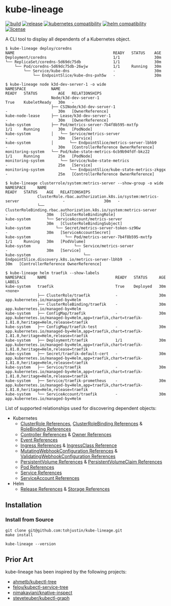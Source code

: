 # kube-lineage

[![build](https://github.com/tohjustin/kube-lineage/actions/workflows/build.yaml/badge.svg)](https://github.com/tohjustin/kube-lineage/actions/workflows/build.yaml)
[![release](https://aegisbadges.appspot.com/static?subject=release&status=v0.2.0&color=318FE0)](https://github.com/tohjustin/kube-lineage/releases)
[![kubernetes compatibility](https://aegisbadges.appspot.com/static?subject=k8s%20compatibility&status=v1.19%2B&color=318FE0)](https://endoflife.date/kubernetes)
[![helm compatibility](https://aegisbadges.appspot.com/static?subject=helm%20compatibility&status=v3&color=318FE0)](https://endoflife.date/kubernetes)
[![license](https://aegisbadges.appspot.com/static?subject=license&status=Apache-2.0&color=318FE0)](./LICENSE.md)

A CLI tool to display all dependents of a Kubernetes object.

```shell
$ kube-lineage deploy/coredns
NAME                                           READY   STATUS    AGE
Deployment/coredns                             1/1               30m
└── ReplicaSet/coredns-5d69dc75db              1/1               30m
    └── Pod/coredns-5d69dc75db-26wjw           1/1     Running   30m
        └── Service/kube-dns                   -                 30m
            └── EndpointSlice/kube-dns-pxh5w   -                 30m

$ kube-lineage node k3d-dev-server-1 -o wide
NAMESPACE           NAME                                                 READY   STATUS         AGE   RELATIONSHIPS
                    Node/k3d-dev-server-1                                True    KubeletReady   30m   -
                    ├── CSINode/k3d-dev-server-1                         -                      30m   [OwnerReference]
kube-node-lease     ├── Lease/k3d-dev-server-1                           -                      30m   [OwnerReference]
kube-system         ├── Pod/metrics-server-7b4f8b595-mxtfp               1/1     Running        30m   [PodNode]
kube-system         │   └── Service/metrics-server                       -                      30m   [Service]
kube-system         │       └── EndpointSlice/metrics-server-lbhb9       -                      30m   [ControllerReference OwnerReference]
monitoring-system   └── Pod/kube-state-metrics-6cb9b94fdf-bkz22          1/1     Running        25m   [PodNode]
monitoring-system       └── Service/kube-state-metrics                   -                      25m   [Service]
monitoring-system           └── EndpointSlice/kube-state-metrics-zkggx   -                      25m   [ControllerReference OwnerReference]

$ kube-lineage clusterrole/system:metrics-server --show-group -o wide
NAMESPACE     NAME                                                                          READY   STATUS    AGE   RELATIONSHIPS
              ClusterRole.rbac.authorization.k8s.io/system:metrics-server                   -                 30m   -
              └── ClusterRoleBinding.rbac.authorization.k8s.io/system:metrics-server        -                 30m   [ClusterRoleBindingRole]
kube-system       └── ServiceAccount/metrics-server                                         -                 30m   [ClusterRoleBindingSubject]
kube-system           └── Secret/metrics-server-token-sz96w                                 -                 30m   [ServiceAccountSecret]
kube-system               └── Pod/metrics-server-7b4f8b595-mxtfp                            1/1     Running   30m   [PodVolume]
kube-system                   └── Service/metrics-server                                    -                 30m   [Service]
kube-system                       └── EndpointSlice.discovery.k8s.io/metrics-server-lbhb9   -                 30m   [ControllerReference OwnerReference]

$ kube-lineage helm traefik --show-labels
NAMESPACE     NAME                              READY   STATUS     AGE   LABELS
kube-system   traefik                           True    Deployed   30m   <none>
              ├── ClusterRole/traefik           -                  30m   app.kubernetes.io/managed-by=Helm
              ├── ClusterRoleBinding/traefik    -                  30m   app.kubernetes.io/managed-by=Helm
kube-system   ├── ConfigMap/traefik             -                  30m   app.kubernetes.io/managed-by=Helm,app=traefik,chart=traefik-1.81.0,heritage=Helm,release=traefik
kube-system   ├── ConfigMap/traefik-test        -                  30m   app.kubernetes.io/managed-by=Helm,app=traefik,chart=traefik-1.81.0,heritage=Helm,release=traefik
kube-system   ├── Deployment/traefik            1/1                30m   app.kubernetes.io/managed-by=Helm,app=traefik,chart=traefik-1.81.0,heritage=Helm,release=traefik
kube-system   ├── Secret/traefik-default-cert   -                  30m   app.kubernetes.io/managed-by=Helm,app=traefik,chart=traefik-1.81.0,heritage=Helm,release=traefik
kube-system   ├── Service/traefik               -                  30m   app.kubernetes.io/managed-by=Helm,app=traefik,chart=traefik-1.81.0,heritage=Helm,release=traefik
kube-system   ├── Service/traefik-prometheus    -                  30m   app.kubernetes.io/managed-by=Helm,app=traefik,chart=traefik-1.81.0,heritage=Helm,release=traefik
kube-system   └── ServiceAccount/traefik        -                  30m   app.kubernetes.io/managed-by=Helm
```

List of supported relationships used for discovering dependent objects:

- Kubernetes
  - [ClusterRole References](https://kubernetes.io/docs/reference/kubernetes-api/authorization-resources/cluster-role-v1/), [ClusterRoleBinding References](https://kubernetes.io/docs/reference/kubernetes-api/authorization-resources/cluster-role-binding-v1/) & [RoleBinding References](https://kubernetes.io/docs/reference/kubernetes-api/authorization-resources/role-binding-v1/)
  - [Controller References](https://github.com/kubernetes/community/blob/master/contributors/design-proposals/api-machinery/controller-ref.md) & [Owner References](https://kubernetes.io/docs/concepts/overview/working-with-objects/owners-dependents/)
  - [Event References](https://kubernetes.io/docs/reference/kubernetes-api/cluster-resources/event-v1/)
  - [Ingress References](https://kubernetes.io/docs/reference/kubernetes-api/service-resources/ingress-v1/) & [IngressClass Reference](https://kubernetes.io/docs/reference/kubernetes-api/service-resources/ingress-class-v1/)
  - [MutatingWebhookConfiguration References](https://kubernetes.io/docs/reference/kubernetes-api/extend-resources/mutating-webhook-configuration-v1/) & [ValidatingWebhookConfiguration References](https://kubernetes.io/docs/reference/kubernetes-api/extend-resources/validating-webhook-configuration-v1/)
  - [PersistentVolume References](https://kubernetes.io/docs/reference/kubernetes-api/config-and-storage-resources/persistent-volume-v1/) & [PersistentVolumeClaim References](https://kubernetes.io/docs/reference/kubernetes-api/config-and-storage-resources/persistent-volume-claim-v1/)
  - [Pod References](https://kubernetes.io/docs/reference/kubernetes-api/workload-resources/pod-v1/)
  - [Service References](https://kubernetes.io/docs/reference/kubernetes-api/service-resources/service-v1/)
  - [ServiceAccount References](https://kubernetes.io/docs/reference/kubernetes-api/authentication-resources/service-account-v1/)
- Helm
  - [Release References](https://helm.sh/docs/intro/using_helm/#three-big-concepts) & [Storage References](https://helm.sh/docs/topics/advanced/#storage-backends)

## Installation

### Install from Source

```shell
git clone git@github.com:tohjustin/kube-lineage.git
make install

kube-lineage --version
```

## Prior Art

kube-lineage has been inspired by the following projects:

- [ahmetb/kubectl-tree](https://github.com/ahmetb/kubectl-tree)
- [feloy/kubectl-service-tree](https://github.com/feloy/kubectl-service-tree)
- [nimakaviani/knative-inspect](https://github.com/nimakaviani/knative-inspect/)
- [steveteuber/kubectl-graph](https://github.com/steveteuber/kubectl-graph)
